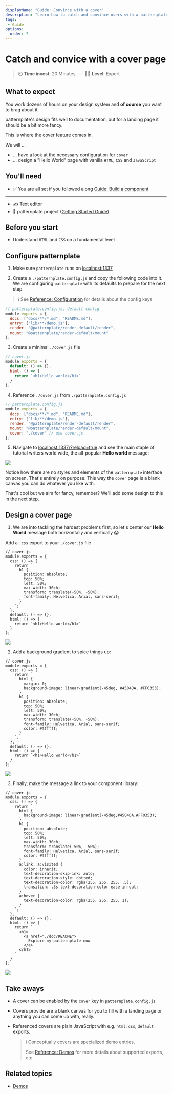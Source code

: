 ```yaml
---
displayName: "Guide: Convince with a cover"
description: "Learn how to catch and convince users with a patternplate cover page"
tags: 
 - Guide
options:
  order: 7
---
```


# Catch and convice with a cover page

> :timer_clock: **Time invest**: 20 Minutes ––– :woman_student: **Level**: Expert


## What to expect

You work dozens of hours on your design system and **of course** you want to brag about it. 

patternplate's design fits well to documentation, but for a landing page it should be a bit more fancy.

This is where the cover feature comes in.


We will …

* … have a look at the necessary configuration for `cover`
* … design a "Hello World" page with vanilla `HTML`, `CSS` and `JavaScript`

## You'll need

* :white_check_mark: You are all set if you followed along [Guide: Build a component](./doc/docs/guides/add-component?guides-enabled=true)

---

* :writing_hand: Text editor
* :file_folder: patternplate project ([Getting Started Guide](./doc/docs/guides/getting-started?guides-enabled=true))

## Before you start

* Understand `HTML` and `CSS` on a fundamental level

## Configure patternplate

1. Make sure `patternplate` runs on [localhost:1337](http://localhost:1337) 

2. Create a `./patternplate.config.js` and copy the following code into it. We are configuring `patternplate` with its defaults to prepare for the next step.

  > :information_source: 
  > See [Reference: Configuration](./doc/docs/reference/configuration) for details about the config keys

```js
// patternplate.config.js, default config
module.exports = {
  docs: ["docs/**/*.md", "README.md"],
  entry: ["lib/**/demo.js"],
  render: "@patternplate/render-default/render",
  mount: "@patternplate/render-default/mount"
};
```

3. Create a minimal `./cover.js` file

```js
// cover.js
module.exports = {
  default: () => {},
  html: () => {
    return `<h1>Hello world</h1>`
  }
};

```

4. Reference `./cover.js` from `./patternplate.config.js`

```js
// patternplate.config.js
module.exports = {
  docs: ["docs/**/*.md", "README.md"],
  entry: ["lib/**/demo.js"],
  render: "@patternplate/render-default/render",
  mount: "@patternplate/render-default/mount",
  cover: "./cover" // use cover.js
};
```

5. Navigate to [localhost:1337/?reload=true](http://localhost:1337/?reload=true) and see the main staple of  tutorial writers world wide, the all-popular **Hello world** message:

  ![](https://patternplate.github.io/media/images/screenshot-cover.svg)

Notice how there are no styles and elements of the `patternplate` interface on screen. That's entirely on purpose: This way the `cover` page is a blank canvas you can do whatever you like with.

That's cool but we aim for fancy, remember? We'll add some design to this
in the next step.

## Design a cover page

1. We are into tackling the hardest problems first, so let's center our **Hello World** message both horizontally and vertically :scream:

  Add a `.css` export to your `./cover.js` file

  ```js{3-13}
  // cover.js
  module.exports = {
    css: () => {
      return `
        h1 {
          position: absolute;
          top: 50%;
          left: 50%;
          max-width: 30ch;
          transform: translate(-50%, -50%);
          font-family: Helvetica, Arial, sans-serif;
        }
      `;
    },
    default: () => {},
    html: () => {
      return `<h1>Hello world</h1>`
    }
  };
  ```

![](https://patternplate.github.io/media/images/screenshot-cover-css.svg)

2. Add a background gradient to spice things up:

  ```js{7,16}
  // cover.js
  module.exports = {
    css: () => {
      return `
        html {
          margin: 0;
          background-image: linear-gradient(-45deg, #4504DA, #FF0353);
        }
        h1 {
          position: absolute;
          top: 50%;
          left: 50%;
          max-width: 30ch;
          transform: translate(-50%, -50%);
          font-family: Helvetica, Arial, sans-serif;
          color: #ffffff;
        }
      `;
    },
    default: () => {},
    html: () => {
      return `<h1>Hello world</h1>`
    }
  };
  ```

![](https://patternplate.github.io/media/images/screenshot-cover-background.svg)


3. Finally, make the message a link to your component library:


  ```js{17-26,33-35}
  // cover.js
  module.exports = {
    css: () => {
      return `
        html {
          background-image: linear-gradient(-45deg,#4504DA,#FF0353);
        }
        h1 {
          position: absolute;
          top: 50%;
          left: 50%;
          max-width: 30ch;
          transform: translate(-50%, -50%);
          font-family: Helvetica, Arial, sans-serif;
          color: #ffffff;
        }
        a:link, a:visited {
          color: inherit;
          text-decoration-skip-ink: auto;
          text-decoration-style: dotted;
          text-decoration-color: rgba(255, 255, 255, .5);
          transition: .3s text-decoration-color ease-in-out;
        }
        a:hover {
          text-decoration-color: rgba(255, 255, 255, 1);
        }
      `;
    },
    default: () => {},
    html: () => {
      return `
        <h1>
          <a href="./doc/README">
            Explore my-patternplate now
          </a>
        </h1>
      `
    }
  };
  ```

![](https://patternplate.github.io/media/images/screenshot-cover-link.svg)

## Take aways

* A cover can be enabled by the `cover` key in `patternplate.config.js` 

* Covers provide are a blank canvas for you to fill with a landing page or anything you can come up with, really.

* Referenced covers are plain JavaScript with e.g. `html`, `css`, `default` exports.

  > :information_source: Conceptually covers are specialized demo entries. 
  > 
  > See [Reference: Demos](./doc/docs/reference/demos) for more details about supported exports, etc.

## Related topics

* [Demos](./doc/docs/reference/demos?reference-enabled=true)
